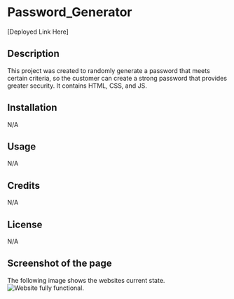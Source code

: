 # Password_Generator
[Deployed Link Here]

## Description

This project was created to randomly generate a password that meets certain criteria, so the customer can create a strong password that provides greater security. It contains HTML, CSS, and JS.

## Installation

N/A

## Usage

N/A

## Credits

N/A

## License

N/A

## Screenshot of the page

The following image shows the websites current state.
![Website fully functional.](./assets/images/Password_Generator.png)